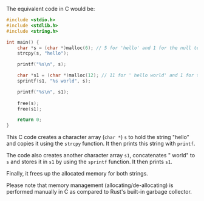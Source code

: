 The equivalent code in C would be:

```c
#include <stdio.h>
#include <stdlib.h>
#include <string.h>

int main() {
    char *s = (char *)malloc(6); // 5 for 'hello' and 1 for the null terminator
    strcpy(s, "hello");

    printf("%s\n", s);

    char *s1 = (char *)malloc(12); // 11 for ' hello world' and 1 for the null terminator
    sprintf(s1, "%s world", s);

    printf("%s\n", s1);
    
    free(s);
    free(s1);

    return 0;
}
```

This C code creates a character array (`char *`) `s` to hold the string "hello" and copies it using the `strcpy` function. It then prints this string with `printf`.

The code also creates another character array `s1`, concatenates " world" to `s` and stores it in `s1` by using the `sprintf` function. It then prints `s1`.

Finally, it frees up the allocated memory for both strings.

Please note that memory management (allocating/de-allocating) is performed manually in C as compared to Rust's built-in garbage collector.

